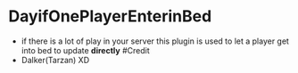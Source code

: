 # DayifOnePlayerEnterinBed
 - if there is a lot of play in your server 
this plugin is used to let a player get into bed to update **directly**
#Credit
 - Dalker(Tarzan) XD
